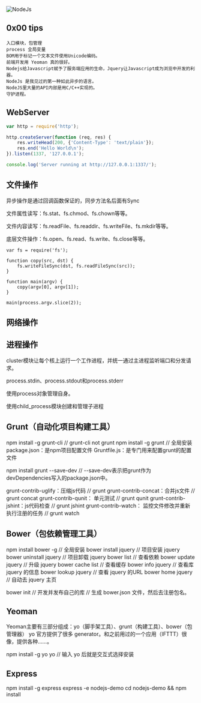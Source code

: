 ![NodeJs](https://github.com/Mukhali/MPLLN/blob/master/NodeJS/Node.js_logo.png)

## 0x00 tips
    
    入口模块，包管理
    process 全局变量
    BOM用于标记一个文本文件使用Unicode编码。
    前端开发用 Yeoman 真的很好。
    Nodejs给Javascript赋予了服务端应用的生命，Jquery让Javascript成为浏览中开发的利器。
    NodeJs 是我见过的第一种如此异步的语言。
    NodeJS里大量的API内部是用C/C++实现的。
    守护进程。


## WebServer

```node.js
var http = require('http');

http.createServer(function (req, res) {
    res.writeHead(200, {'Content-Type': 'text/plain'});
    res.end('Hello World\n');
}).listen(1337, '127.0.0.1');

console.log('Server running at http://127.0.0.1:1337/');
```

## 文件操作
异步操作是通过回调函数保证的，同步方法名后面有Sync

文件属性读写：fs.stat、fs.chmod、fs.chown等等。

文件内容读写：fs.readFile、fs.readdir、fs.writeFile、fs.mkdir等等。

底层文件操作：fs.open、fs.read、fs.write、fs.close等等。

```
var fs = require('fs');

function copy(src, dst) {
    fs.writeFileSync(dst, fs.readFileSync(src));
}

function main(argv) {
    copy(argv[0], argv[1]);
}

main(process.argv.slice(2));
```

## 网络操作

## 进程操作
cluster模块让每个核上运行一个工作进程，并统一通过主进程监听端口和分发请求。

process.stdin、process.stdout和process.stderr

使用process对象管理自身。

使用child_process模块创建和管理子进程

## Grunt（自动化项目构建工具）
npm install -g grunt-cli        // grunt-cli not grunt
npm install -g grunt            // 全局安装
package.json：是npm项目配置文件
Gruntfile.js：是专门用来配置grunt的配置文件

npm install grunt --save-dev   // --save-dev表示把grunt作为devDependencies写入的package.json中。

grunt-contrib-uglify：压缩js代码                       // grunt
grunt-contrib-concat：合并js文件                       // grunt concat
grunt-contrib-qunit： 单元测试                         // grunt qunit
grunt-contrib-jshint：js代码检查                       // grunt jshint
grunt-contrib-watch： 监控文件修改并重新执行注册的任务 // grunt watch


## Bower（包依赖管理工具）
npm install bower -g            // 全局安装
bower install jquery            // 项目安装 jquery
bower uninstall jquery          // 项目卸载 jquery
bower list                      // 查看依赖
bower update jquery             // 升级 jquery
bower cache list                // 查看缓存
bower info jquery               // 查看库 jquery 的信息
bower lookup jquery             // 查看 jquery 的URL 
bower home jquery               // 自动去 jquery 主页

bower init                      // 开发并发布自己的库
// 生成 bower.json 文件，然后去注册包名。

## Yeoman
Yeoman主要有三部分组成：yo（脚手架工具）、grunt（构建工具）、bower（包管理器）
yo 官方提供了很多 generator。和之前用过的一个应用（IFTTT）很像，提供各种……。

npm install -g yo
yo                              // 输入 yo 后就是交互式选择安装

## Express 

npm install -g express
express -e nodejs-demo
cd nodejs-demo && npm install
